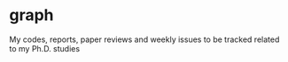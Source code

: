 # graph
My codes, reports, paper reviews and weekly issues to be tracked related to my Ph.D. studies
